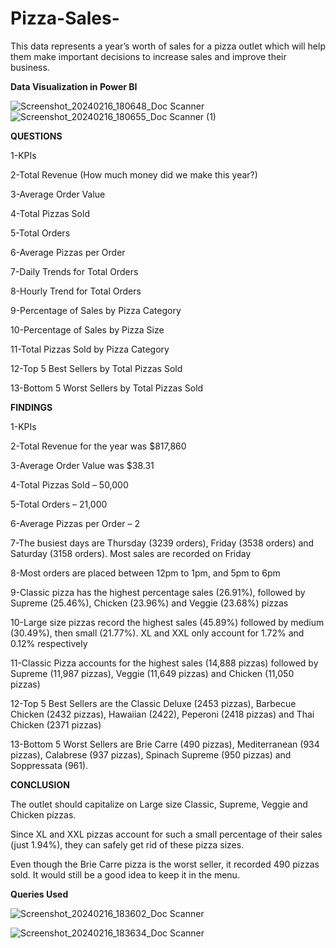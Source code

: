 # Pizza-Sales-
This data represents a year’s worth of sales for a pizza outlet  which will help them make important decisions to increase sales and improve their business.

**Data Visualization in Power BI**

![Screenshot_20240216_180648_Doc Scanner](https://github.com/srishtikatiyar3/Pizza-Sales-/assets/160014323/c12c7701-b8a9-47d8-ba33-dd5e2cfe4646)
![Screenshot_20240216_180655_Doc Scanner (1)](https://github.com/srishtikatiyar3/Pizza-Sales-/assets/160014323/9a27accf-cd85-4423-a2d0-a2a6102c8b9f)

**QUESTIONS**

1-KPIs

2-Total Revenue (How much money did we make this year?)

3-Average Order Value

4-Total Pizzas Sold

5-Total Orders

6-Average Pizzas per Order

7-Daily Trends for Total Orders

8-Hourly Trend for Total Orders

9-Percentage of Sales by Pizza Category

10-Percentage of Sales by Pizza Size

11-Total Pizzas Sold by Pizza Category

12-Top 5 Best Sellers by Total Pizzas Sold

13-Bottom 5 Worst Sellers by Total Pizzas Sold


**FINDINGS**

1-KPIs

2-Total Revenue for the year was $817,860

3-Average Order Value was $38.31

4-Total Pizzas Sold – 50,000

5-Total Orders – 21,000

6-Average Pizzas per Order – 2

7-The busiest days are Thursday (3239 orders), Friday (3538 orders) and Saturday (3158 orders). Most sales are recorded on Friday

8-Most orders are placed between 12pm to 1pm, and 5pm to 6pm

9-Classic pizza has the highest percentage sales (26.91%), followed by Supreme (25.46%), Chicken (23.96%) and Veggie (23.68%) pizzas

10-Large size pizzas record the highest sales (45.89%) followed by medium (30.49%), then small (21.77%). XL and XXL only account for 1.72% and 0.12% respectively

11-Classic Pizza accounts for the highest sales (14,888 pizzas) followed by Supreme (11,987 pizzas), Veggie (11,649 pizzas) and Chicken (11,050 pizzas)

12-Top 5 Best Sellers are the Classic Deluxe (2453 pizzas), Barbecue Chicken (2432 pizzas), Hawaiian (2422), Peperoni (2418 pizzas) and Thai Chicken (2371 pizzas)

13-Bottom 5 Worst Sellers are Brie Carre (490 pizzas), Mediterranean (934 pizzas), Calabrese (937 pizzas), Spinach Supreme (950 pizzas) and Soppressata (961).


**CONCLUSION**

The outlet should capitalize on Large size Classic, Supreme, Veggie and Chicken pizzas.

Since XL and XXL pizzas account for such a small percentage of their sales (just 1.94%), they can safely get rid of these pizza sizes.

Even though the Brie Carre pizza is the worst seller, it recorded 490 pizzas sold. It would still be a good idea to keep it in the menu.

**Queries Used**

![Screenshot_20240216_183602_Doc Scanner](https://github.com/srishtikatiyar3/Pizza-Sales-/assets/160014323/5ef06925-5d75-4701-b455-a80225900d0b)

![Screenshot_20240216_183634_Doc Scanner](https://github.com/srishtikatiyar3/Pizza-Sales-/assets/160014323/9a97413c-415a-4c16-afec-c82e06c13b26)




